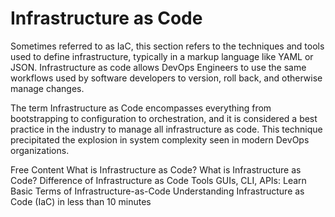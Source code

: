 # Infrastructure as Code

Sometimes referred to as IaC, this section refers to the techniques and tools used to define infrastructure, typically in a markup language like YAML or JSON. Infrastructure as code allows DevOps Engineers to use the same workflows used by software developers to version, roll back, and otherwise manage changes.

The term Infrastructure as Code encompasses everything from bootstrapping to configuration to orchestration, and it is considered a best practice in the industry to manage all infrastructure as code.  This technique precipitated the explosion in system complexity seen in modern DevOps organizations.

<ResourceGroupTitle>Free Content</ResourceGroupTitle>
<BadgeLink badgeText='Watch' href='https://www.youtube.com/watch?v=zWw2wuiKd5o'>What is Infrastructure as Code?</BadgeLink>
<BadgeLink badgeText='Watch' href='https://www.youtube.com/watch?v=POPP2WTJ8es'>What is Infrastructure as Code? Difference of Infrastructure as Code Tools</BadgeLink>
<BadgeLink colorScheme='yellow' badgeText='Read' href='https://thenewstack.io/guis-cli-apis-learn-basic-terms-of-infrastructure-as-code/'>GUIs, CLI, APIs: Learn Basic Terms of Infrastructure-as-Code</BadgeLink>
<BadgeLink colorScheme='yellow' badgeText='Read' href='https://www.novatec-gmbh.de/en/blog/understanding-infrastructure-as-code-iac-in-less-than-10-minutes/'>Understanding Infrastructure as Code (IaC) in less than 10 minutes</BadgeLink>
